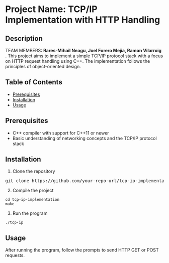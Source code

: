 <div class="markdown prose w-full break-words dark:prose-invert light"><h1>Project Name: TCP/IP Implementation with HTTP Handling</h1><h2>Description</h2><p>TEAM MEMBERS: <b>Rares-Mihail Neagu, Joel Forero Mejia, Ramon Vilarroig</b></br>. This project aims to implement a simple TCP/IP protocol stack with a focus on HTTP request handling using C++. The implementation follows the principles of object-oriented design.</p><h2>Table of Contents</h2><ul><li><a href="#prerequisites" target="_new">Prerequisites</a></li><li><a href="#installation" target="_new">Installation</a></li><li><a href="#usage" target="_new">Usage</a></li></ul><h2>Prerequisites</h2><ul><li>C++ compiler with support for C++11 or newer</li><li>Basic understanding of networking concepts and the TCP/IP protocol stack</li></ul><h2>Installation</h2><ol><li>Clone the repository</li></ol><pre><div class="bg-black rounded-md mb-4"><div class="flex items-center relative text-gray-200 bg-gray-800 px-4 py-2 text-xs font-sans justify-between rounded-t-md">git <span class="hljs-built_in">clone</span> https://github.com/your-repo-url/tcp-ip-implementation.git
</code></div></div></pre><ol start="2"><li>Compile the project</li></ol><pre><div class="bg-black rounded-md mb-4"><div class="flex items-center relative text-gray-200 bg-gray-800 px-4 py-2 text-xs font-sans justify-between rounded-t-md"></div><div class="p-4 overflow-y-auto"><code class="!whitespace-pre hljs language-bash"><span class="hljs-built_in">cd</span> tcp-ip-implementation
make
</code></div></div></pre><ol start="3"><li>Run the program</li></ol><pre><div class="bg-black rounded-md mb-4"><div class="flex items-center relative text-gray-200 bg-gray-800 px-4 py-2 text-xs font-sans justify-between rounded-t-md"></div><div class="p-4 overflow-y-auto"><code class="!whitespace-pre hljs language-bash">./tcp-ip
</code></div></div></pre><h2>Usage</h2><p>After running the program, follow the prompts to send HTTP GET or POST requests.</p>

